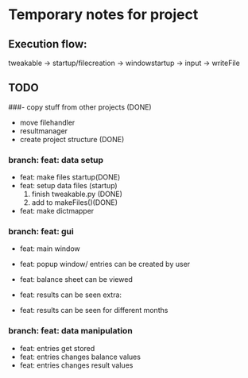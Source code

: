 # Temporary notes for project


## Execution flow:

tweakable -> startup/filecreation -> windowstartup -> input -> writeFile
 
## TODO
###- copy stuff from other projects (DONE)
  - move filehandler
  - resultmanager
- create project structure (DONE)



### branch: feat: data setup
- feat: make files startup(DONE)
- feat: setup data files (startup)
  1. finish tweakable.py (DONE)
  2. add to makeFiles()(DONE)
- feat: make dictmapper

### branch: feat: gui
- feat: main window
- feat: popup window/ entries can be created by user
- feat: balance sheet can be viewed
- feat: results can be seen
extra:

- feat: results can be seen for different months

### branch: feat: data manipulation
- feat: entries get stored
- feat: entries changes balance values
- feat: entries changes result values
